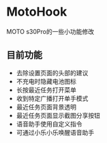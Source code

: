 # MotoHook
MOTO s30Pro的一些小功能修改

## 目前功能
- 去除设置页面的头部的建议
- 不充电时隐藏电池图标
- 长按最近任务打开菜单
- 收到特定广播打开单手模式
- 最近任务页面背景透明
- 最近任务页面显示截图分享按钮
- 语音助手使用自定义指令
- 可通过小乐小乐唤醒语音助手
